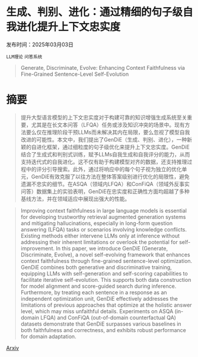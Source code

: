 # 生成、判别、进化：通过精细的句子级自我进化提升上下文忠实度

发布时间：2025年03月03日

`LLM理论` `问答系统`

> Generate, Discriminate, Evolve: Enhancing Context Faithfulness via Fine-Grained Sentence-Level Self-Evolution

# 摘要

> 提升大型语言模型的上下文忠实度对于构建可靠的知识增强生成系统至关重要，尤其是在长文本问答（LFQA）任务或涉及知识冲突的场景中。现有方法要么仅在推理阶段干预LLMs而未解决其内在局限，要么忽视了模型自我改进的可能性。本文中，我们提出了GenDiE（生成、判别、进化），一种新颖的自进化框架，通过细粒度的句子级优化来提升上下文忠实度。GenDiE结合了生成式和判别式训练，赋予LLMs自我生成和自我评分的能力，从而支持迭代式的自我进化。这不仅有助于构建模型对齐的数据，还支持推理过程中的评分引导搜索。此外，通过将响应中的每个句子视为独立的优化单元，GenDiE有效克服了以往方法在整体答案级别进行优化的局限性，避免遗漏不忠实的细节。在ASQA（领域内LFQA）和ConFiQA（领域外反事实问答）数据集上的实验表明，GenDiE在忠实度和正确性方面均超越了多种基线方法，并在领域适应中展现出强大的性能。

> Improving context faithfulness in large language models is essential for developing trustworthy retrieval augmented generation systems and mitigating hallucinations, especially in long-form question answering (LFQA) tasks or scenarios involving knowledge conflicts. Existing methods either intervene LLMs only at inference without addressing their inherent limitations or overlook the potential for self-improvement. In this paper, we introduce GenDiE (Generate, Discriminate, Evolve), a novel self-evolving framework that enhances context faithfulness through fine-grained sentence-level optimization. GenDiE combines both generative and discriminative training, equipping LLMs with self-generation and self-scoring capabilities to facilitate iterative self-evolution. This supports both data construction for model alignment and score-guided search during inference. Furthermore, by treating each sentence in a response as an independent optimization unit, GenDiE effectively addresses the limitations of previous approaches that optimize at the holistic answer level, which may miss unfaithful details. Experiments on ASQA (in-domain LFQA) and ConFiQA (out-of-domain counterfactual QA) datasets demonstrate that GenDiE surpasses various baselines in both faithfulness and correctness, and exhibits robust performance for domain adaptation.

[Arxiv](https://arxiv.org/abs/2503.01695)